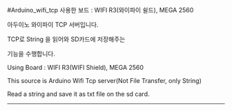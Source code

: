 #Arduino_wifi_tcp
사용한 보드 : WIFI R3(와이파이 쉴드), MEGA 2560

아두이노 와이파이 TCP 서버입니다.

TCP로 String 을 읽어와 SD카드에 저장해주는

기능을 수행합니다.

Using Board : WIFI R3(WIFI Shield), MEGA 2560

This source is Arduino Wifi Tcp server(Not File Transfer, only String)

Read a string and save it as txt file on the sd card.

---
